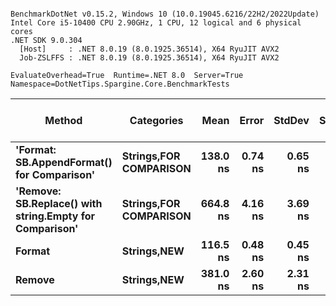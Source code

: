 ```

BenchmarkDotNet v0.15.2, Windows 10 (10.0.19045.6216/22H2/2022Update)
Intel Core i5-10400 CPU 2.90GHz, 1 CPU, 12 logical and 6 physical cores
.NET SDK 9.0.304
  [Host]     : .NET 8.0.19 (8.0.1925.36514), X64 RyuJIT AVX2
  Job-ZSLFFS : .NET 8.0.19 (8.0.1925.36514), X64 RyuJIT AVX2

EvaluateOverhead=True  Runtime=.NET 8.0  Server=True  
Namespace=DotNetTips.Spargine.Core.BenchmarkTests  

```
| Method                                                  | Categories                 | Mean     | Error   | StdDev  | StdErr  | Min      | Q1       | Median   | Q3       | Max      | Op/s        | CI99.9% Margin | Iterations | Kurtosis | MValue | Skewness | Rank | LogicalGroup | Baseline | Code Size | Gen0   | Exceptions | Completed Work Items | Lock Contentions | Allocated |
|-------------------------------------------------------- |--------------------------- |---------:|--------:|--------:|--------:|---------:|---------:|---------:|---------:|---------:|------------:|---------------:|-----------:|---------:|-------:|---------:|-----:|------------- |--------- |----------:|-------:|-----------:|---------------------:|-----------------:|----------:|
| **&#39;Format: SB.AppendFormat() for Comparison&#39;**              | **Strings,**FOR COMPARISON**** | **138.0 ns** | **0.74 ns** | **0.65 ns** | **0.17 ns** | **137.1 ns** | **137.5 ns** | **138.0 ns** | **138.4 ns** | **139.5 ns** | **7,245,250.1** |       **6.913 ns** |      **14.00** |    **2.680** |  **2.000** |   **0.4363** |    **2** | *****            | **No**       |   **2,297 B** | **0.0036** |          **-** |                    **-** |                **-** |     **344 B** |
| **&#39;Remove: SB.Replace() with string.Empty for Comparison&#39;** | **Strings,**FOR COMPARISON**** | **664.8 ns** | **4.16 ns** | **3.69 ns** | **0.99 ns** | **657.3 ns** | **663.8 ns** | **664.6 ns** | **666.1 ns** | **671.5 ns** | **1,504,137.8** |       **6.507 ns** |      **14.00** |    **2.499** |  **2.000** |  **-0.0634** |    **4** | *****            | **No**       |   **1,894 B** | **0.0429** |          **-** |                    **-** |                **-** |    **3968 B** |
| **Format**                                                  | **Strings,**NEW****            | **116.5 ns** | **0.48 ns** | **0.45 ns** | **0.12 ns** | **115.8 ns** | **116.1 ns** | **116.4 ns** | **116.8 ns** | **117.4 ns** | **8,583,284.9** |       **7.442 ns** |      **15.00** |    **1.869** |  **2.000** |   **0.3587** |    **1** | *****            | **No**       |     **769 B** | **0.0013** |          **-** |                    **-** |                **-** |     **128 B** |
| **Remove**                                                  | **Strings,**NEW****            | **381.0 ns** | **2.60 ns** | **2.31 ns** | **0.62 ns** | **376.7 ns** | **379.7 ns** | **381.2 ns** | **382.2 ns** | **384.8 ns** | **2,624,565.3** |       **6.692 ns** |      **14.00** |    **2.059** |  **2.000** |  **-0.2399** |    **3** | *****            | **No**       |   **1,296 B** | **0.0210** |          **-** |                    **-** |                **-** |    **1952 B** |
